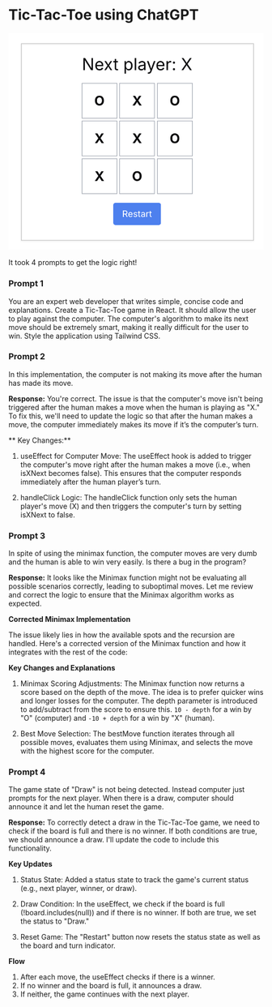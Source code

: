 # Tic-Tac-Toe using ChatGPT

![screenshot](assets/tic-tac-toe-chatgpt.png)

It took 4 prompts to get the logic right!

### Prompt 1

You are an expert web developer that writes simple, concise code and
explanations. Create a Tic-Tac-Toe game in React. It should allow the user to
play against the computer. The computer's algorithm to make its next move should
be extremely smart, making it really difficult for the user to win. Style the
application using Tailwind CSS.

### Prompt 2

In this implementation, the computer is not making its move after the human has
made its move.

**Response:** You're correct. The issue is that the computer's move isn't being
triggered after the human makes a move when the human is playing as "X." To fix
this, we'll need to update the logic so that after the human makes a move, the
computer immediately makes its move if it’s the computer’s turn.

** Key Changes:**

1. useEffect for Computer Move: The useEffect hook is added to trigger the
   computer's move right after the human makes a move (i.e., when isXNext
   becomes false). This ensures that the computer responds immediately after the
   human player’s turn.

2. handleClick Logic: The handleClick function only sets the human player's move
   (X) and then triggers the computer's turn by setting isXNext to false.

### Prompt 3

In spite of using the minimax function, the computer moves are very dumb and the
human is able to win very easily. Is there a bug in the program?

**Response:** It looks like the Minimax function might not be evaluating all
possible scenarios correctly, leading to suboptimal moves. Let me review and
correct the logic to ensure that the Minimax algorithm works as expected.

**Corrected Minimax Implementation**

The issue likely lies in how the available spots and the recursion are handled.
Here's a corrected version of the Minimax function and how it integrates with
the rest of the code:

**Key Changes and Explanations**

1. Minimax Scoring Adjustments: The Minimax function now returns a score based
   on the depth of the move. The idea is to prefer quicker wins and longer
   losses for the computer. The depth parameter is introduced to add/subtract
   from the score to ensure this. `10 - depth` for a win by "O" (computer) and
   `-10 + depth` for a win by "X" (human).

2. Best Move Selection: The bestMove function iterates through all possible
   moves, evaluates them using Minimax, and selects the move with the highest
   score for the computer.

### Prompt 4

The game state of "Draw" is not being detected. Instead computer just prompts
for the next player. When there is a draw, computer should announce it and let
the human reset the game.

**Response:** To correctly detect a draw in the Tic-Tac-Toe game, we need to
check if the board is full and there is no winner. If both conditions are true,
we should announce a draw. I'll update the code to include this functionality.

**Key Updates**

1. Status State: Added a status state to track the game's current status (e.g.,
   next player, winner, or draw).

2. Draw Condition: In the useEffect, we check if the board is full
   (!board.includes(null)) and if there is no winner. If both are true, we set
   the status to "Draw."

3. Reset Game: The "Restart" button now resets the status state as well as the
   board and turn indicator.

**Flow**

1. After each move, the useEffect checks if there is a winner.
2. If no winner and the board is full, it announces a draw.
3. If neither, the game continues with the next player.

